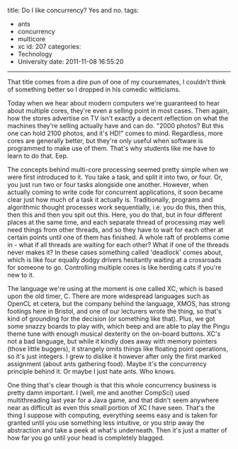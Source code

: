 title: Do I like concurrency? Yes and no.
tags:
  - ants
  - concurrency
  - multicore
  - xc
id: 207
categories:
  - Technology
  - University
date: 2011-11-08 16:55:20
---

That title comes from a dire pun of one of my coursemates, I couldn't think of something better so I dropped in his comedic witticisms.

Today when we hear about modern computers we're guaranteed to hear about multiple cores, they're even a selling point in most cases. Then again, how the stores advertise on TV isn't exactly a decent reflection on what the machines they're selling actually have and can do. "2000 photos? But this one can hold 2100 photos, and it's HD!" comes to mind. Regardless, more cores are generally better, but they're only useful when software is programmed to make use of them. That's why students like me have to learn to do that. Eep.

<!-- more -->

The concepts behind multi-core processing seemed pretty simple when we were first introduced to it. You take a task, and split it into two, or four. Or, you just run two or four tasks alongside one another. However, when actually coming to write code for concurrent applications, it soon became clear just how much of a task it actually is. Traditionally, programs and algorithmic thought processes work sequentially, i.e. you do this, then this, then this and then you spit out this. Here, you do that, but in four different places at the same time, and each separate thread of processing may well need things from other threads, and so they have to wait for each other at certain points until one of them has finished. A whole raft of problems come in - what if all threads are waiting for each other? What if one of the threads never makes it? In these cases something called 'deadlock' comes about, which is like four equally dodgy drivers hesitantly waiting at a crossroads for someone to go. Controlling multiple cores is like herding cats if you're new to it.

The language we're using at the moment is one called XC, which is based upon the old timer, C. There are more widespread languages such as OpenCL et cetera, but the company behind the language, XMOS, has strong footings here in Bristol, and one of our lecturers wrote the thing, so that's kind of grounding for the decision (or something like that). Plus, we got some snazzy boards to play with, which beep and are able to play the Pingu theme tune with enough musical dexterity on the on-board buttons. XC's not a bad language, but while it kindly does away with memory pointers (those little buggers), it strangely omits things like floating point operations, so it's just integers. I grew to dislike it however after only the first marked assignment (about ants gathering food). Maybe it's the concurrency principle behind it. Or maybe I just hate ants. Who knows.

One thing that's clear though is that this whole concurrency business is pretty damn important. I (well, me and another CompSci) used multithreading last year for a Java game, and that didn't seem anywhere near as difficult as even this small portion of XC I have seen. That's the thing I suppose with computing, everything seems easy and is taken for granted until you use something less intuitive, or you strip away the abstraction and take a peek at what's underneath. Then it's just a matter of how far you go until your head is completely blagged.